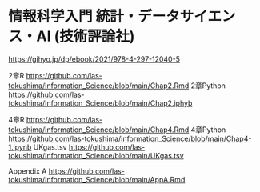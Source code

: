 # 情報科学入門 統計・データサイエンス・AI (技術評論社)
https://gihyo.jp/dp/ebook/2021/978-4-297-12040-5

2章R
https://github.com/las-tokushima/Information_Science/blob/main/Chap2.Rmd
2章Python
https://github.com/las-tokushima/Information_Science/blob/main/Chap2.iphyb

4章R
https://github.com/las-tokushima/Information_Science/blob/main/Chap4.Rmd
4章Python
https://github.com/las-tokushima/Information_Science/blob/main/Chap4-1.ipynb
UKgas.tsv
https://github.com/las-tokushima/Information_Science/blob/main/UKgas.tsv

Appendix A
https://github.com/las-tokushima/Information_Science/blob/main/AppA.Rmd

